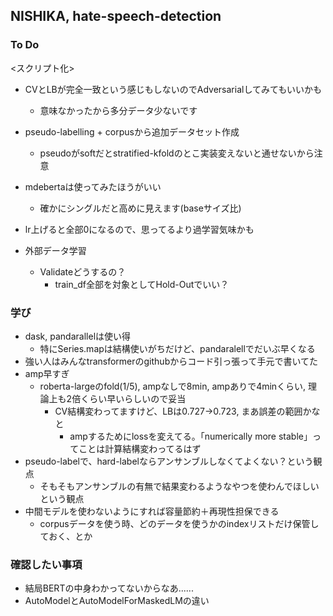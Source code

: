 ## NISHIKA, hate-speech-detection

### To Do
<スクリプト化>
* CVとLBが完全一致という感じもしないのでAdversarialしてみてもいいかも
    * 意味なかったから多分データ少ないです

* pseudo-labelling + corpusから追加データセット作成
    * pseudoがsoftだとstratified-kfoldのとこ実装変えないと通せないから注意

* mdebertaは使ってみたほうがいい
    * 確かにシングルだと高めに見えます(baseサイズ比)

* lr上げると全部0になるので、思ってるより過学習気味かも

* 外部データ学習
    * Validateどうするの？
        * train_df全部を対象としてHold-Outでいい？

### 学び
* dask, pandarallelは使い得
    * 特にSeries.mapは結構使いがちだけど、pandaralellでだいぶ早くなる
* 強い人はみんなtransformerのgithubからコード引っ張って手元で書いてた
* amp早すぎ
    * roberta-largeのfold(1/5), ampなしで8min, ampありで4minくらい, 理論上も2倍くらい早いらしいので妥当
        * CV結構変わってますけど、LBは0.727->0.723, まあ誤差の範囲かなと
            * ampするためにlossを変えてる。「numerically more stable」ってことは計算結構変わってるはず
* pseudo-labelで、hard-labelならアンサンブルしなくてよくない？という観点
    * そもそもアンサンブルの有無で結果変わるようなやつを使わんでほしいという観点
* 中間モデルを使わないようにすれば容量節約＋再現性担保できる
    * corpusデータを使う時、どのデータを使うかのindexリストだけ保管しておく、とか

### 確認したい事項
* 結局BERTの中身わかってないからなあ......
* AutoModelとAutoModelForMaskedLMの違い